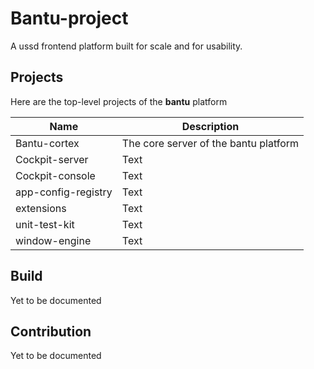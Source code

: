# Bantu-project
A ussd frontend platform built for scale and for usability.


## Projects
Here are the top-level projects of the **bantu** platform

| Name                | Description                           |
|---------------------|---------------------------------------|
| Bantu-cortex        | The core server of the bantu platform |
| Cockpit-server      | Text                                  |
| Cockpit-console     | Text                                  |
| app-config-registry | Text                                  |
| extensions          | Text                                  |
| unit-test-kit       | Text                                  |
| window-engine       | Text                                  |


## Build
Yet to be documented


## Contribution
Yet to be documented